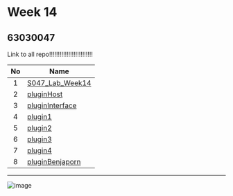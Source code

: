 # Week 14

## 63030047

Link to all repo!!!!!!!!!!!!!!!!!!!!!!!!!

| No | Name |
|:-:|-----|
|1|[S047_Lab_Week14](https://github.com/BenjapornSattayapipat/S047_Lab_Week14)|
|2|[pluginHost](https://github.com/BenjapornSattayapipat/pluginHost)|
|3|[pluginInterface](https://github.com/WeerawitPM/pluginInterface)|
|4|[plugin1](https://github.com/BenjapornSattayapipat/plugin1)|
|5|[plugin2](https://github.com/BenjapornSattayapipat/plugin2)|
|6|[plugin3](https://github.com/BenjapornSattayapipat/plugin3)|
|7|[plugin4](https://github.com/BenjapornSattayapipat/plugin4)|
|8|[pluginBenjaporn](https://github.com/BenjapornSattayapipat/pluginben)|

-----------------------------------

![image](https://user-images.githubusercontent.com/92081727/146582814-6971d857-8a24-4041-846b-b6be7c46902c.png)
